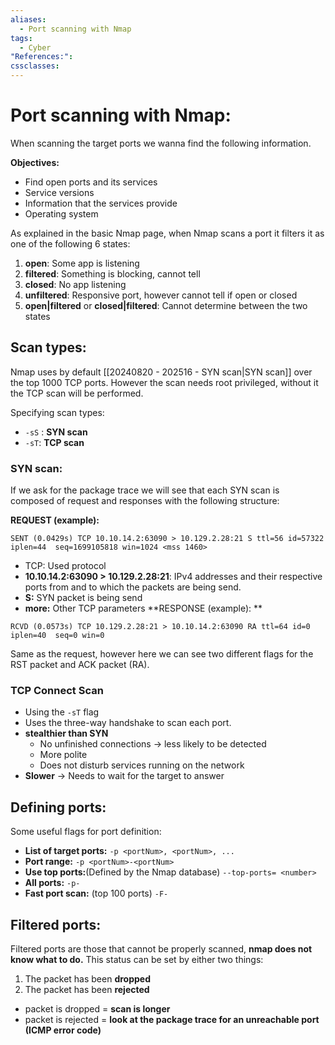 ```yaml
---
aliases:
  - Port scanning with Nmap
tags:
  - Cyber
"References:": 
cssclasses:
---
```

# Port scanning with Nmap:
When scanning the target ports we wanna find the following information.

**Objectives:**
+ Find open ports and its services
+ Service versions
+ Information that the services provide
+ Operating system

As explained in the basic Nmap page, when Nmap scans a port it filters it as one of the following 6 states: 
1. **open**: Some app is listening
2. **filtered**: Something is blocking, cannot tell
3. **closed**: No app listening
4. **unfiltered**: Responsive port, however cannot tell if open or closed
5. **open|filtered** or **closed|filtered**: Cannot determine between the two states
## Scan types:
Nmap uses by default [[20240820 - 202516 - SYN scan|SYN scan]] over the top 1000 TCP ports. However the scan needs root privileged, without it the TCP scan will be performed.

Specifying scan types: 
+ `-sS` : **SYN scan**
+ `-sT`: **TCP scan**

### SYN scan: 
If we ask for the package trace we will see that each SYN scan is composed of request and responses with the following structure: 

**REQUEST (example):**
```shell
SENT (0.0429s) TCP 10.10.14.2:63090 > 10.129.2.28:21 S ttl=56 id=57322 iplen=44  seq=1699105818 win=1024 <mss 1460>
```
+ TCP: Used protocol
+ **10.10.14.2:63090 > 10.129.2.28:21**: IPv4 addresses and their respective ports from and to which the packets are being send.
+ **S:** SYN packet is being send
+ **more:** Other TCP parameters
**RESPONSE (example): **
```shell
RCVD (0.0573s) TCP 10.129.2.28:21 > 10.10.14.2:63090 RA ttl=64 id=0 iplen=40  seq=0 win=0
```

Same as the request, however here we can see two different flags for the RST packet and ACK packet (RA).

### TCP Connect Scan
+ Using the `-sT` flag
+ Uses the three-way handshake to scan each port.
+ **stealthier than SYN**
	+ No unfinished connections → less likely to be detected
	+ More polite 
	+ Does not disturb services running on the network
+ **Slower** → Needs to wait for the target to answer

## Defining ports: 
Some useful flags for port definition: 
+ **List of target ports:** `-p <portNum>, <portNum>, ...`
+ **Port range:** `-p <portNum>-<portNum>`
+ **Use top ports:**(Defined by the Nmap database) `--top-ports= <number>` 
+ **All ports:** `-p-`
+ **Fast port scan:** (top 100 ports) `-F-` 
## Filtered ports: 
Filtered ports are those that cannot be properly scanned, **nmap does not know what to do.** 
This status can be set by either two things: 
1. The packet has been **dropped**
2. The packet has been **rejected**

+ packet is dropped = **scan is longer**
+ packet is rejected = **look at the package trace for an unreachable port (ICMP error code)**
